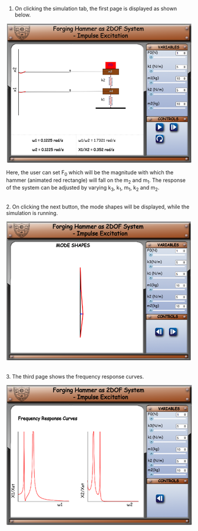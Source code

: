 1. On clicking the simulation tab, the first page is displayed as shown below.

![Alt text](images/1.png)

Here, the user can set F<sub>0</sub> which will be the magnitude with which the hammer (animated red rectangle) will fall on the m<sub>2</sub> and m<sub>1</sub>. The response of the system can be adjusted by varying k<sub>3</sub>, k<sub>1</sub>, m<sub>1</sub>, k<sub>2</sub> and m<sub>2</sub>.

<br>
2. On clicking the next button, the mode shapes will be displayed, while the simulation is running.

![Alt text](images/2.png)

<br>
3. The third page shows the frequency response curves.

![Alt text](images/3.png)
